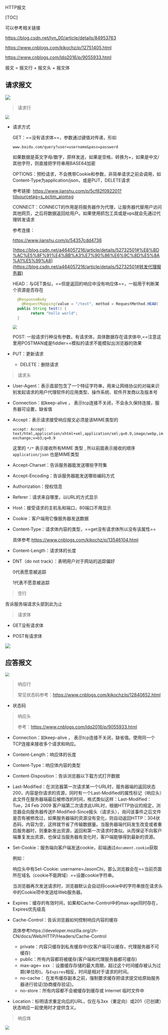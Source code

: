HTTP报文

[TOC]

可以参考相关链接

https://blog.csdn.net/lyn_00/article/details/84953763

https://www.cnblogs.com/kikochz/p/12751405.html

https://www.cnblogs.com/ldq2016/p/9055933.html

报文 = 报文行 + 报文头 + 报文体

## 请求报文

<img src="..\..\..\..\imgs\_Net\20160921092902554.png"/>

> 请求行

<img src="..\..\..\..\..imgs\_Net\20160921092902556.jpg" style="zoom:80%;" />

- 请求方式

  GET：==没有请求体==，参数通过键值对传递，形如

  `www.baidu.com/query?user=username&pass=password`

  如果数据是英文字母/数字，原样发送，如果是空格，转换为+，如果是中文/其他字符，则直接把字符串用BASE64加密

  OPTIONS：预检请求，不会携带Cookie和参数，非简单请求之前会调用，如Content-Type为application/json，或是PUT，DELETE请求

  参考链接: https://www.jianshu.com/p/5cf82f092201?tdsourcetag=s_pctim_aiomsg

  CONNECT：CONNECT的作用是将服务器作为代理，让服务器代替用户访问其他网页，之后将数据返回给用户。如果使用抓包工具或是vps就会先通过代理转发请求

  参考连接：

  https://www.jianshu.com/p/54357cdd4736
  
  [https://blog.csdn.net/a464057216/article/details/52732501#%E8%BD%AC%E5%8F%91%E4%BB%A3%E7%90%86%E6%9C%8D%E5%8A%A1%E5%99%A8](https://blog.csdn.net/a464057216/article/details/52732501#转发代理服务器)
  
  HEAD：与GET类似，==但是返回的响应中没有响应体==，一般用于判断某个资源是否存在
  
   
  
  ```java
    @ResponseBody
      @RequestMapping(value = "/test", method = RequestMethod.HEAD)
    public String test() {
          return "hello world";
    }
  ```
  
  <img src="..\..\..\..\imgs\_Net\Snipaste_2020-08-21_20-46-18.png" style="zoom:80%;" />
  
  POST: 一般请求行种没有参数，有请求体，具体数据存在请求体中,==注意这里用POSTMAN或是fiddler==模拟的请求不能模拟出浏览器的效果
  
- PUT：更新请求
  - DELETE：删除请求
  
  

> 请求头

- User-Agent：表示首部包含了一个特征字符串，用来让网络协议的对端来识别发起请求的用户代理软件的应用类型、操作系统、软件开发商以及版本号

- Connection：如keep-alive ， 表示tcp连接不关闭，不会永久保持连接，服务器可设置，缺省值

- Accept：表示请求接受响应报文必须是该MIME类型的

  ```
  accept: Accept: text/html,application/xhtml+xml,application/xml;q=0.9,image/webp,image/apng,*/*;q=0.8,application/signed-exchange;v=b3;q=0.9
  ```

  这里的 `*/*` 表示接收所有MIME 类型 , 所以前面表示接收的顺序
  `application/json` 也是MIME类型

- Accept-Charset：告诉服务器能发送哪些字符集

- Accept-Encoding：告诉服务器能发送哪些编码方式

- Authorization：授权信息

- Referer：请求来自哪里，以URL的方式显示

- Host：接受请求的主机名和端口，80端口不用显示

- Cookie：客户端用它像服务器发送数据

- Content-Type：请求体内容的类型，==get没有请求体所以没有该属性==

  具体参考:https://www.cnblogs.com/kikochz/p/13546104.html

- Content-Length：请求体的长度

- DNT（do not track）：表明用户对于网站的追踪偏好

  0代表愿意被追踪

  1代表不愿意被追踪

> 空行

告诉服务端请求头部到此为止

> 请求体

- GET没有请求体

- POST有请求体

<img src="..\..\..\..\imgs\_Net\Snipaste_2020-08-22_15-26-12.png"/>

## 应答报文

<img src="..\..\..\..\imgs\_Net\20160921092902557.jpg" style="zoom:80%;" />

> 响应行
>
> 常见状态码参考：https://www.cnblogs.com/kikochz/p/12840652.html

- 状态码

> 响应头
>
> 参考：https://www.cnblogs.com/ldq2016/p/9055933.html

- Connection：如keep-alive ， 表示tcp连接不关闭，缺省值。使用同一个TCP连接来接收多个请求和响应。
- Content-Length：响应体的长度
- Content-Type：响应体内容的类型
- Content-Disposition：告诉浏览器以下载方式打开数据
- Last-Modified：在浏览器第一次请求某一个URL时，服务器端的返回状态200，内容是你请求的资源，同时有一个Last-Modified的属性标记（响应头）此文件在服务器端最后被修改的时间，格式类似这样：Last-Modified：Tue，24 Feb 2009
   客户端第二次请求此URL时，根据HTTP协议的规定，浏览器会向服务器传送If-Modified-Since报头（请求头），询问该事件之后文件是否有被修改过，如果服务器端的资源没有变化，则自动返回HTTP：304状态码，内容为空，这样就节省了传输数据量。当服务器端代码发生改变或者重启服务器时，则重新发出资源，返回和第一次请求时类似。从而保证不向客户端重复发出资源，也保证当服务器有变化时，客户端能够得到最新的资源。

- Set-Cookie：服务端向客户端发送cookie，前端通过`document.cookie`获取

  例如：

  响应头中有Set-Cookie: username=JasonChi，那么浏览器会在==当前页面所在域名（cookie不能跨域）==设置cookie字符串。

  当浏览器再次发送请求时，浏览器默认会自动将cookie中的字符串放在请求头中的Cookie项中发送给Web服务器。

- Expires：缓存的有效时间，如果和Cache-Control中的max-age同时存在，Expires优先级高

- Cache-Control：告诉浏览器如何控制响应内容的缓存

  具体参考https://developer.mozilla.org/zh-CN/docs/Web/HTTP/Headers/Cache-Control

  - private：内容只缓存到私有缓存中(仅客户端可以缓存，代理服务器不可缓存)
  - public：所有内容都将被缓存(客户端和代理服务器都可缓存)
  - max-age= xxx ：设置缓存存储的最大周期，超过这个时间缓存被认为过期(单位秒)。与`Expires`相反，时间是相对于请求的时间。
  - no-cache： 在发布缓存副本之前，强制要求缓存把请求提交给原始服务器进行验证(协商缓存验证)。
  - no-store：所有内容都不会被缓存到缓存或 Internet 临时文件中

- Location：标明请求重定向后的URL，仅在与3xx（重定向）或201（已创建）状态响应一起使用时才提供含义。

> 响应体

<img src="..\..\..\..\imgs\_Net\Snipaste_2020-08-22_16-07-52.png" style="zoom:80%;" />
